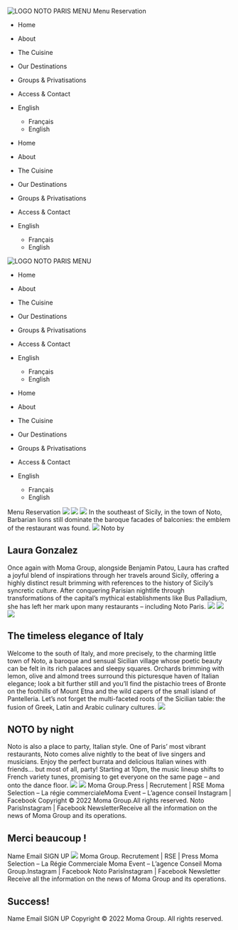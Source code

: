 ![LOGO NOTO PARIS MENU](https://noto-paris.com/wp-content/uploads/2022/04/LOGO-NOTO-PARIS-MENU.png)
Menu
Reservation
  * Home
  * About
  * The Cuisine
  * Our Destinations
  * Groups & Privatisations
  * Access & Contact
  * English
    * Français
    * English


  * Home
  * About
  * The Cuisine
  * Our Destinations
  * Groups & Privatisations
  * Access & Contact
  * English
    * Français
    * English


![LOGO NOTO PARIS MENU](https://noto-paris.com/wp-content/uploads/2022/04/LOGO-NOTO-PARIS-MENU.png)
  * Home
  * About
  * The Cuisine
  * Our Destinations
  * Groups & Privatisations
  * Access & Contact
  * English
    * Français
    * English


  * Home
  * About
  * The Cuisine
  * Our Destinations
  * Groups & Privatisations
  * Access & Contact
  * English
    * Français
    * English


Menu
Reservation
![](https://noto-paris.com/wp-content/uploads/2022/04/A-propos-du-restaurant-Noto-Paris.png)
![](https://noto-paris.com/wp-content/uploads/2022/04/LOGO-NOTO.png)
![](https://noto-paris.com/wp-content/uploads/2022/04/LOGO-NOTO.png)
In the southeast of Sicily, in the town of Noto, Barbarian lions still dominate the baroque facades of balconies: the emblem of the restaurant was found.
![](https://noto-paris.com/wp-content/uploads/2022/04/Noto-Paris-Restaurant-A-propos-1.png)
Noto by
## Laura Gonzalez
Once again with Moma Group, alongside Benjamin Patou, Laura has crafted a joyful blend of inspirations through her travels around Sicily, offering a highly distinct result brimming with references to the history of Sicily’s syncretic culture.
After conquering Parisian nightlife through transformations of the capital’s mythical establishments like Bus Palladium, she has left her mark upon many restaurants – including Noto Paris.
![](https://noto-paris.com/wp-content/uploads/2022/04/Restaurant-Noto-Paris-A-propos-2.png)
![](https://noto-paris.com/wp-content/uploads/2022/04/Noto-Paris-Restaurant-A-propos-2.png)
![](https://noto-paris.com/wp-content/uploads/2022/04/Restaurant-Noto-Paris-A-propos-3.png)
## The timeless elegance of Italy
Welcome to the south of Italy, and more precisely, to the charming little town of Noto, a baroque and sensual Sicilian village whose poetic beauty can be felt in its rich palaces and sleepy squares. Orchards brimming with lemon, olive and almond trees surround this picturesque haven of Italian elegance; look a bit further still and you’ll find the pistachio trees of Bronte on the foothills of Mount Etna and the wild capers of the small island of Pantelleria. Let’s not forget the multi-faceted roots of the Sicilian table: the fusion of Greek, Latin and Arabic culinary cultures.
![](https://noto-paris.com/wp-content/uploads/2022/04/Noto-Paris-Restaurant-A-propos-3.png)
## NOTO by night
Noto is also a place to party, Italian style. One of Paris’ most vibrant restaurants, Noto comes alive nightly to the beat of live singers and musicians. Enjoy the perfect burrata and delicious Italian wines with friends… but most of all, party! Starting at 10pm, the music lineup shifts to French variety tunes, promising to get everyone on the same page – and onto the dance floor. 
![](https://noto-paris.com/wp-content/uploads/2022/04/Noto-Paris-Restaurant.jpg)
![](https://noto-paris.com/wp-content/uploads/2022/04/Noto-Paris-Restaurant-A-propos-4.png)
Moma Group.Press | Recrutement | RSE
Moma Selection – La régie commercialeMoma Event – L’agence conseil
Instagram | Facebook
Copyright © 2022 Moma Group.All rights reserved.
Noto ParisInstagram | Facebook
NewsletterReceive all the information on the news of Moma Group and its operations.
## Merci beaucoup !
Name
Email
SIGN UP
![](https://noto-paris.com/wp-content/uploads/2022/04/Moma-Logo-Blanc.png)
Moma Group.
Recrutement | RSE | Press
Moma Selection – La Régie Commerciale Moma Event – L’agence Conseil
Moma Group.Instagram | Facebook
Noto ParisInstagram | Facebook
Newsletter
Receive all the information on the news of Moma Group and its operations.
## Success!
Name
Email
SIGN UP
Copyright © 2022 Moma Group. All rights reserved.
